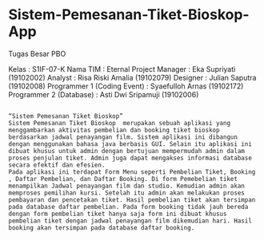 # Sistem-Pemesanan-Tiket-Bioskop-App
Tugas Besar PBO

Kelas					              : S1IF-07-K
Nama TIM				            : Eternal
Project Manager			        : Eka Supriyati 	    (19102002)
Analyst			               	: Risa Riski Amalia	  (19102079)
Designer				            : Julian Saputra	    (19102008)
Programmer 1 (Coding Event)	: Syaefulloh Arnas  	(19102172)
Programmer 2 (Database)		  : Asti Dwi Sripamuji	(19102006)

                                                                            “Sistem Pemesanan Tiket Bioskop”
    Sistem Pemesanan Tiket Bioskop  merupakan sebuah aplikasi yang menggambarkan aktivitas pembelian dan booking tiket bioskop berdasarkan jadwal penayangan film. Sistem aplikasi ini dibangun dengan menggunakan bahasa java berbasis GUI. Selain itu aplikasi ini dibuat khusus untuk admin dengan bertujuan mempermudah admin dalam proses penjulan tiket. Admin juga dapat mengakses informasi database secara efektif dan efesien.
    Pada aplikasi ini terdapat Form Menu seperti Pembelian Tiket, Booking , Daftar Pembelian, dan Daftar Booking. Di form Pemebelian tiket menampilkan Jadwal penayangan film dan studio. Kemudian admin akan memproses pemilihan kursi. Setelah itu admin akan melakukan proses pembayaran dan pencetakan tiket. Hasil pembelian tiket akan tersimpan pada database daftar pembelian. Pada form booking tidak jauh bereda dengan form pembelian tiket hanya saja form ini dibuat khusus pembelian tiket dengan jadwal penayangan film dikemudian hari. Hasil booking akan tersimpan pada database daftar booking.



